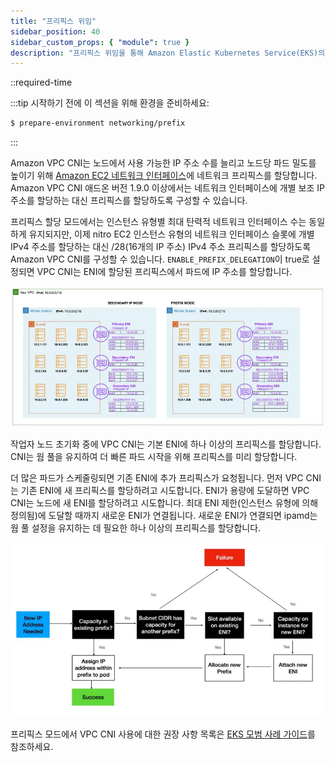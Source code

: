 ```yaml
---
title: "프리픽스 위임"
sidebar_position: 40
sidebar_custom_props: { "module": true }
description: "프리픽스 위임을 통해 Amazon Elastic Kubernetes Service(EKS)의 파드 밀도를 높입니다."
---
```


::required-time

:::tip 시작하기 전에
이 섹션을 위해 환경을 준비하세요:

```bash timeout=300 wait=30
$ prepare-environment networking/prefix
```

:::

Amazon VPC CNI는 노드에서 사용 가능한 IP 주소 수를 늘리고 노드당 파드 밀도를 높이기 위해 [Amazon EC2 네트워크 인터페이스](https://docs.aws.amazon.com/AWSEC2/latest/UserGuide/ec2-prefix-eni.html)에 네트워크 프리픽스를 할당합니다. Amazon VPC CNI 애드온 버전 1.9.0 이상에서는 네트워크 인터페이스에 개별 보조 IP 주소를 할당하는 대신 프리픽스를 할당하도록 구성할 수 있습니다.

프리픽스 할당 모드에서는 인스턴스 유형별 최대 탄력적 네트워크 인터페이스 수는 동일하게 유지되지만, 이제 nitro EC2 인스턴스 유형의 네트워크 인터페이스 슬롯에 개별 IPv4 주소를 할당하는 대신 /28(16개의 IP 주소) IPv4 주소 프리픽스를 할당하도록 Amazon VPC CNI를 구성할 수 있습니다. `ENABLE_PREFIX_DELEGATION`이 true로 설정되면 VPC CNI는 ENI에 할당된 프리픽스에서 파드에 IP 주소를 할당합니다.

![서브넷](assets/prefix_subnets.webp)

작업자 노드 초기화 중에 VPC CNI는 기본 ENI에 하나 이상의 프리픽스를 할당합니다. CNI는 웜 풀을 유지하여 더 빠른 파드 시작을 위해 프리픽스를 미리 할당합니다.

더 많은 파드가 스케줄링되면 기존 ENI에 추가 프리픽스가 요청됩니다. 먼저 VPC CNI는 기존 ENI에 새 프리픽스를 할당하려고 시도합니다. ENI가 용량에 도달하면 VPC CNI는 노드에 새 ENI를 할당하려고 시도합니다. 최대 ENI 제한(인스턴스 유형에 의해 정의됨)에 도달할 때까지 새로운 ENI가 연결됩니다. 새로운 ENI가 연결되면 ipamd는 웜 풀 설정을 유지하는 데 필요한 하나 이상의 프리픽스를 할당합니다.

![프리픽스-흐름](assets/prefix_flow.webp)

프리픽스 모드에서 VPC CNI 사용에 대한 권장 사항 목록은 [EKS 모범 사례 가이드](https://aws.github.io/aws-eks-best-practices/networking/prefix-mode/index_linux/)를 참조하세요.